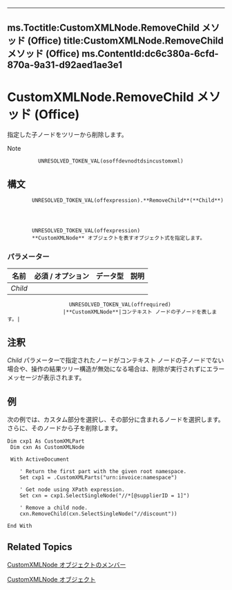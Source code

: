 

---
ms.Toctitle:CustomXMLNode.RemoveChild メソッド (Office)
title:CustomXMLNode.RemoveChild メソッド (Office)
ms.ContentId:dc6c380a-6cfd-870a-9a31-d92aed1ae3e1
---
# CustomXMLNode.RemoveChild メソッド (Office)




指定した子ノードをツリーから削除します。

>[!NOTE]
>
              UNRESOLVED_TOKEN_VAL(osoffdevnodtdsincustomxml)
            





## 構文

            UNRESOLVED_TOKEN_VAL(offexpression).**RemoveChild**(**Child**)




            UNRESOLVED_TOKEN_VAL(offexpression)
            **CustomXMLNode** オブジェクトを表すオブジェクト式を指定します。

### パラメーター

|**名前**|**必須 / オプション**|**データ型**|**説明**|
|---|---|---|---|
|*Child*|
                        UNRESOLVED_TOKEN_VAL(offrequired)
                      |**CustomXMLNode**|コンテキスト ノードの子ノードを表します。|





## 注釈
*Child* パラメーターで指定されたノードがコンテキスト ノードの子ノードでない場合や、操作の結果ツリー構造が無効になる場合は、削除が実行されずにエラー メッセージが表示されます。



## 例
次の例では、カスタム部分を選択し、その部分に含まれるノードを選択します。さらに、そのノードから子を削除します。

```vba
Dim cxp1 As CustomXMLPart 
 Dim cxn As CustomXMLNode 
 
 With ActiveDocument 
 
    ' Return the first part with the given root namespace. 
    Set cxp1 = .CustomXMLParts("urn:invoice:namespace")    
         
    ' Get node using XPath expression.                              
    Set cxn = cxp1.SelectSingleNode("//*[@supplierID = 1]")  
 
    ' Remove a child node. 
    cxn.RemoveChild(cxn.SelectSingleNode("//discount"))   
        
End With     

```




## Related Topics

[CustomXMLNode オブジェクトのメンバー](fbf957c8-40b8-2f75-fcc8-db0ed6e18438.md)

[CustomXMLNode オブジェクト](e90213f5-6d62-52d8-3043-2399eaa5aaba.md)





